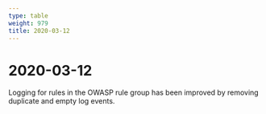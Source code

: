 ```yaml
---
type: table
weight: 979
title: 2020-03-12
---
```


# 2020-03-12

Logging for rules in the OWASP rule group has been improved by removing duplicate and empty log events.
